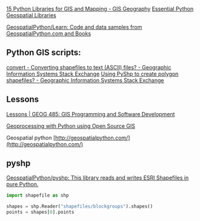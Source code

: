[15 Python Libraries for GIS and Mapping - GIS Geography](https://gisgeography.com/python-libraries-gis-mapping/)
[Essential Python Geospatial Libraries](https://carsonfarmer.com/2013/07/essential-python-geo-libraries/)

[GeospatialPython/Learn: Code and data samples from GeospatialPython.com and Books](https://github.com/GeospatialPython/Learn)

## Python GIS scripts:

[convert - Converting shapefiles to text (ASCII) files? - Geographic Information Systems Stack Exchange](https://gis.stackexchange.com/questions/7339/converting-shapefiles-to-text-ascii-files)
[Using PyShp to create polygon shapefiles? - Geographic Information Systems Stack Exchange](https://gis.stackexchange.com/questions/119160/using-pyshp-to-create-polygon-shapefiles)

## Lessons

[Lessons | GEOG 485: GIS Programming and Software Development](https://www.e-education.psu.edu/geog485/node/169)

[Geoprocessing with Python using Open Source GIS](https://www.gis.usu.edu/~chrisg/python/2009/)



  
Geospatial python [http://geospatialpython.com/](http://geospatialpython.com/)  

## pyshp

[GeospatialPython/pyshp: This library reads and writes ESRI Shapefiles in pure Python.](https://github.com/GeospatialPython/pyshp)

```python
import shapefile as shp

shapes = shp.Reader("shapefiles/blockgroups").shapes()
points = shapes[0].points
```